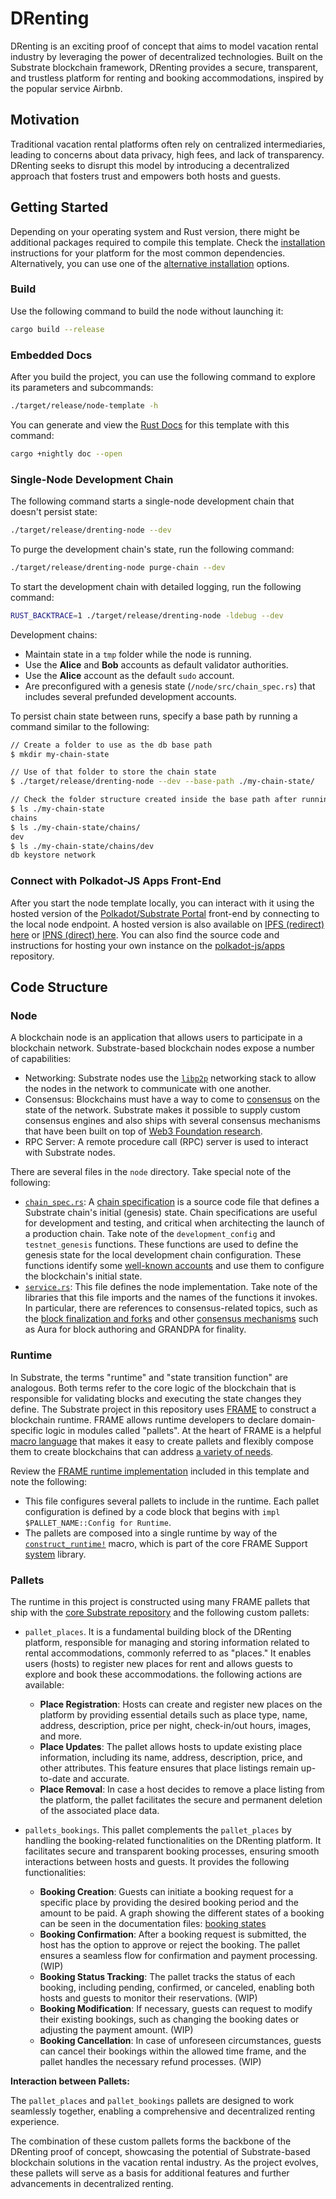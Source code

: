 # DRenting

DRenting is an exciting proof of concept that aims to model vacation rental industry by leveraging the power of decentralized technologies. Built on the Substrate blockchain framework, DRenting provides a secure, transparent, and trustless platform for renting and booking accommodations, inspired by the popular service Airbnb.

## Motivation

Traditional vacation rental platforms often rely on centralized intermediaries, leading to concerns about data privacy, high fees, and lack of transparency. DRenting seeks to disrupt this model by introducing a decentralized approach that fosters trust and empowers both hosts and guests.

## Getting Started

Depending on your operating system and Rust version, there might be additional packages required to compile this template.
Check the [installation](https://docs.substrate.io/install/) instructions for your platform for the most common dependencies.
Alternatively, you can use one of the [alternative installation](#alternative-installations) options.

### Build

Use the following command to build the node without launching it:

```sh
cargo build --release
```

### Embedded Docs

After you build the project, you can use the following command to explore its parameters and subcommands:

```sh
./target/release/node-template -h
```

You can generate and view the [Rust Docs](https://doc.rust-lang.org/cargo/commands/cargo-doc.html) for this template with this command:

```sh
cargo +nightly doc --open
```

### Single-Node Development Chain

The following command starts a single-node development chain that doesn't persist state:

```sh
./target/release/drenting-node --dev
```

To purge the development chain's state, run the following command:

```sh
./target/release/drenting-node purge-chain --dev
```

To start the development chain with detailed logging, run the following command:

```sh
RUST_BACKTRACE=1 ./target/release/drenting-node -ldebug --dev
```

Development chains:

- Maintain state in a `tmp` folder while the node is running.
- Use the **Alice** and **Bob** accounts as default validator authorities.
- Use the **Alice** account as the default `sudo` account.
- Are preconfigured with a genesis state (`/node/src/chain_spec.rs`) that includes several prefunded development accounts.

To persist chain state between runs, specify a base path by running a command similar to the following:

```sh
// Create a folder to use as the db base path
$ mkdir my-chain-state

// Use of that folder to store the chain state
$ ./target/release/drenting-node --dev --base-path ./my-chain-state/

// Check the folder structure created inside the base path after running the chain
$ ls ./my-chain-state
chains
$ ls ./my-chain-state/chains/
dev
$ ls ./my-chain-state/chains/dev
db keystore network
```

### Connect with Polkadot-JS Apps Front-End

After you start the node template locally, you can interact with it using the hosted version of the [Polkadot/Substrate Portal](https://polkadot.js.org/apps/#/explorer?rpc=ws://localhost:9944) front-end by connecting to the local node endpoint.
A hosted version is also available on [IPFS (redirect) here](https://dotapps.io/) or [IPNS (direct) here](ipns://dotapps.io/?rpc=ws%3A%2F%2F127.0.0.1%3A9944#/explorer).
You can also find the source code and instructions for hosting your own instance on the [polkadot-js/apps](https://github.com/polkadot-js/apps) repository.

## Code Structure

### Node

A blockchain node is an application that allows users to participate in a blockchain network.
Substrate-based blockchain nodes expose a number of capabilities:

- Networking: Substrate nodes use the [`libp2p`](https://libp2p.io/) networking stack to allow the
  nodes in the network to communicate with one another.
- Consensus: Blockchains must have a way to come to [consensus](https://docs.substrate.io/fundamentals/consensus/) on the state of the network.
  Substrate makes it possible to supply custom consensus engines and also ships with several consensus mechanisms that have been built on top of [Web3 Foundation research](https://research.web3.foundation/en/latest/polkadot/NPoS/index.html).
- RPC Server: A remote procedure call (RPC) server is used to interact with Substrate nodes.

There are several files in the `node` directory.
Take special note of the following:

- [`chain_spec.rs`](./node/src/chain_spec.rs): A [chain specification](https://docs.substrate.io/build/chain-spec/) is a source code file that defines a Substrate chain's initial (genesis) state.
  Chain specifications are useful for development and testing, and critical when architecting the launch of a production chain.
  Take note of the `development_config` and `testnet_genesis` functions.
  These functions are used to define the genesis state for the local development chain configuration.
  These functions identify some [well-known accounts](https://docs.substrate.io/reference/command-line-tools/subkey/) and use them to configure the blockchain's initial state.
- [`service.rs`](./node/src/service.rs): This file defines the node implementation.
  Take note of the libraries that this file imports and the names of the functions it invokes.
  In particular, there are references to consensus-related topics, such as the [block finalization and forks](https://docs.substrate.io/fundamentals/consensus/#finalization-and-forks) and other [consensus mechanisms](https://docs.substrate.io/fundamentals/consensus/#default-consensus-models) such as Aura for block authoring and GRANDPA for finality.

### Runtime

In Substrate, the terms "runtime" and "state transition function" are analogous.
Both terms refer to the core logic of the blockchain that is responsible for validating blocks and executing the state changes they define.
The Substrate project in this repository uses [FRAME](https://docs.substrate.io/fundamentals/runtime-development/#frame) to construct a blockchain runtime.
FRAME allows runtime developers to declare domain-specific logic in modules called "pallets".
At the heart of FRAME is a helpful [macro language](https://docs.substrate.io/reference/frame-macros/) that makes it easy to create pallets and flexibly compose them to create blockchains that can address [a variety of needs](https://substrate.io/ecosystem/projects/).

Review the [FRAME runtime implementation](./runtime/src/lib.rs) included in this template and note the following:

- This file configures several pallets to include in the runtime.
  Each pallet configuration is defined by a code block that begins with `impl $PALLET_NAME::Config for Runtime`.
- The pallets are composed into a single runtime by way of the [`construct_runtime!`](https://crates.parity.io/frame_support/macro.construct_runtime.html) macro, which is part of the core FRAME Support [system](https://docs.substrate.io/reference/frame-pallets/#system-pallets) library.

### Pallets

The runtime in this project is constructed using many FRAME pallets that ship with the [core Substrate repository](https://github.com/paritytech/substrate/tree/master/frame) and the following custom pallets:

- `pallet_places`. It is a fundamental building block of the DRenting platform, responsible for managing and storing information related to rental accommodations, commonly referred to as "places." It enables users (hosts) to register new places for rent and allows guests to explore and book these accommodations. the following actions are available:

  - **Place Registration**: Hosts can create and register new places on the platform by providing essential details such as place type, name, address, description, price per night, check-in/out hours, images, and more.
  - **Place Updates**: The pallet allows hosts to update existing place information, including its name, address, description, price, and other attributes. This feature ensures that place listings remain up-to-date and accurate.
  - **Place Removal**: In case a host decides to remove a place listing from the platform, the pallet facilitates the secure and permanent deletion of the associated place data.

- `pallets_bookings`. This pallet complements the `pallet_places` by handling the booking-related functionalities on the DRenting platform. It facilitates secure and transparent booking processes, ensuring smooth interactions between hosts and guests. It provides the following functionalities:
  - **Booking Creation**: Guests can initiate a booking request for a specific place by providing the desired booking period and the amount to be paid. A graph showing the different states of a booking can be seen in the documentation files: [booking states](docs/drenting_booking_states.png)
  - **Booking Confirmation**: After a booking request is submitted, the host has the option to approve or reject the booking. The pallet ensures a seamless flow for confirmation and payment processing. (WIP)
  - **Booking Status Tracking**: The pallet tracks the status of each booking, including pending, confirmed, or canceled, enabling both hosts and guests to monitor their reservations. (WIP)
  - **Booking Modification**: If necessary, guests can request to modify their existing bookings, such as changing the booking dates or adjusting the payment amount. (WIP)
  - **Booking Cancellation**: In case of unforeseen circumstances, guests can cancel their bookings within the allowed time frame, and the pallet handles the necessary refund processes. (WIP)

**Interaction between Pallets:**

The `pallet_places` and `pallet_bookings` pallets are designed to work seamlessly together, enabling a comprehensive and decentralized renting experience.

The combination of these custom pallets forms the backbone of the DRenting proof of concept, showcasing the potential of Substrate-based blockchain solutions in the vacation rental industry. As the project evolves, these pallets will serve as a basis for additional features and further advancements in decentralized renting.
